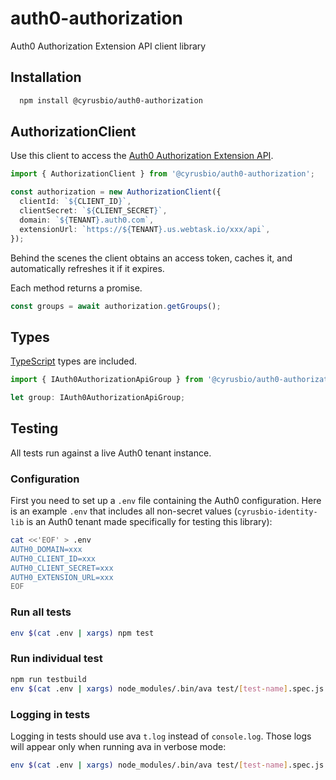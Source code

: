 # auth0-authorization

Auth0 Authorization Extension API client library

## Installation

```bash
  npm install @cyrusbio/auth0-authorization
```

## AuthorizationClient

Use this client to access the [Auth0 Authorization Extension API](https://auth0.com/docs/api/authorization-extension).

```ts
import { AuthorizationClient } from '@cyrusbio/auth0-authorization';

const authorization = new AuthorizationClient({
  clientId: `${CLIENT_ID}`,
  clientSecret: `${CLIENT_SECRET}`,
  domain: `${TENANT}.auth0.com`,
  extensionUrl: `https://${TENANT}.us.webtask.io/xxx/api`,
});
```

Behind the scenes the client obtains an access token, caches it, and automatically refreshes it if it expires.

Each method returns a promise.

```ts
const groups = await authorization.getGroups();
```

## Types

[TypeScript](https://www.typescriptlang.org) types are included.

```ts
import { IAuth0AuthorizationApiGroup } from '@cyrusbio/auth0-authorization';

let group: IAuth0AuthorizationApiGroup;
```



## Testing

All tests run against a live Auth0 tenant instance.

### Configuration

First you need to set up a `.env` file containing the Auth0 configuration. Here is an example `.env` that includes
all non-secret values (`cyrusbio-identity-lib` is an Auth0 tenant made specifically for testing this library):

```bash
cat <<'EOF' > .env
AUTH0_DOMAIN=xxx
AUTH0_CLIENT_ID=xxx
AUTH0_CLIENT_SECRET=xxx
AUTH0_EXTENSION_URL=xxx
EOF
```

### Run all tests

```bash
env $(cat .env | xargs) npm test
```

### Run individual test

```bash
npm run testbuild
env $(cat .env | xargs) node_modules/.bin/ava test/[test-name].spec.js
```

### Logging in tests

Logging in tests should use ava `t.log` instead of `console.log`.
Those logs will appear only when running ava in verbose mode:

```bash
env $(cat .env | xargs) node_modules/.bin/ava test/[test-name].spec.js --verbose
```
